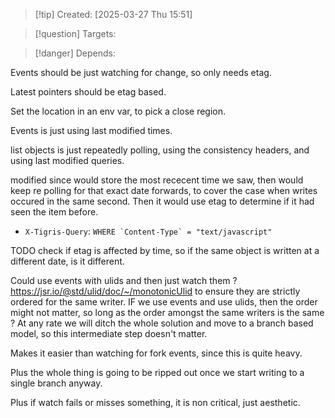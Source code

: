 
>[!tip] Created: [2025-03-27 Thu 15:51]

>[!question] Targets: 

>[!danger] Depends: 

Events should be just watching for change, so only needs etag.

Latest pointers should be etag based.

Set the location in an env var, to pick a close region.

Events is just using last modified times.

list objects is just repeatedly polling, using the consistency headers, and using last modified queries.

modified since would store the most rececent time we saw, then would keep re polling for that exact date forwards, to cover the case when writes occured in the same second.  Then it would use etag to determine if it had seen the item before.  

- `X-Tigris-Query`: ``WHERE `Content-Type` = "text/javascript"``


TODO check if etag is affected by time, so if the same object is written at a different date, is it different.

Could use events with ulids and then just watch them ?
https://jsr.io/@std/ulid/doc/~/monotonicUlid to ensure they are strictly ordered for the same writer.
IF we use events and use ulids, then the order might not matter, so long as the order amongst the same writers is the same ?
At any rate we will ditch the whole solution and move to a branch based model, so this intermediate step doesn't matter.  


Makes it easier than watching for fork events, since this is quite heavy.

Plus the whole thing is going to be ripped out once we start writing to a single branch anyway.

Plus if watch fails or misses something, it is non critical, just aesthetic.